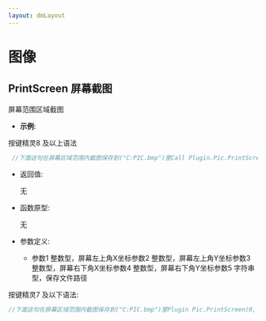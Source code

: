 ```yaml
---
layout: dmLayout
---    
```


# 图像


##  PrintScreen 屏幕截图

屏幕范围区域截图

- **示例**:

按键精灵8 及以上语法
```js
 //下面这句在屏幕区域范围内截图保存到("C:PIC.bmp")里Call Plugin.Pic.PrintScreen(0, 0, 1024, 768, "C:PIC.bmp") Delay 1000//下面这句在屏幕区域范围内截图保存到("C:PIC.jpg")里Call Plugin.Pic.PrintScreen(0, 0, 1024, 768, "C:PIC.jpg") 
```

- 返回值: 

    无

- 函数原型:

    无

- 参数定义:

    - 参数1 整数型，屏幕左上角X坐标参数2 整数型，屏幕左上角Y坐标参数3 整数型，屏幕右下角X坐标参数4 整数型，屏幕右下角Y坐标参数5 字符串型，保存文件路径



按键精灵7 及以下语法:

```js
//下面这句在屏幕区域范围内截图保存到("C:PIC.bmp")里Plugin Pic.PrintScreen(0, 0, 1024, 768, "C:PIC.bmp") Delay 1000//下面这句在屏幕区域范围内截图保存到("C:PIC.jpg")里Plugin Pic.PrintScreen(0, 0, 1024, 768, "C:PIC.jpg") 
```



